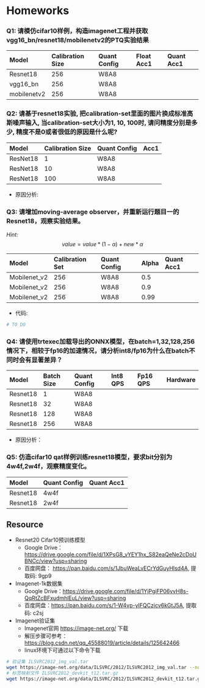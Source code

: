 # Homeworks
### Q1: 请模仿cifar10样例，构造imagenet工程并获取vgg16_bn/resnet18/mobilenetv2的PTQ实验结果

| Model | Calibration Size|Quant Config | Float Acc1 | Quant Acc1 |
| :-------- | :----------------- | :------  |:------------- | :---|
| Resnet18  | 256  |W8A8          |  | |
| vgg16_bn | 256  |W8A8          | ||
| mobilenetv2| 256 |W8A8      | ||

### Q2: 请基于resnet18实验, 把calibration-set里面的图片换成标准高斯噪声输入, 当calibration-set大小为1, 10, 100时, 请问精度分别是多少, 精度不是0或者很低的原因是什么呢?
| Model | Calibration Size | Quant Config | Acc1 |
| :------- | :------------         | :---------- |  :-------|
| ResNet18 | 1 | W8A8 |  |
| ResNet18 | 10 | W8A8 | |
| ResNet18 | 100 | W8A8 | |
- 原因分析: 

### Q3: 请增加moving-average observer，并重新运行题目一的Resnet18，观察实验结果。
*Hint:*
$$
value = value * (1 - \alpha) + new *\alpha
$$

| Model | Calibration Set|Quant Config |Alpha |Quant Acc1 |
| :-------- | :----------------- | :------  |:------------- |:--|
| Mobilenet_v2  | 256  |W8A8  | 0.5|      |
| Mobilenet_v2  | 256 | W8A8  | 0.9|      |
| Mobilenet_v2  | 256 | W8A8  | 0.99|    |
- 代码:
```python
# TO DO
```

### Q4: 请使用trtexec加载导出的ONNX模型，在batch=1,32,128,256情况下，相较于fp16的加速情况，请分析int8/fp16为什么在batch不同时会有显著差异？

| Model | Batch Size|Quant Config | Int8 QPS |Fp16 QPS | Hardware |
| :-------- | :----------------- | :------  |:------------- | :---|:-- |
| Resnet18  | 1 |W8A8          | | | |
| Resnet18 | 32 |W8A8          | | |  |
| Resnet18 | 128 |W8A8      |  | | |
| Resnet18 | 256 |W8A8      |  | | |

- 原因分析：

### Q5: 仿造cifar10 qat样例训练resnet18模型，要求bit分别为4w4f,2w4f，观察精度变化。

| Model |Quant Config| Quant Acc1 |
| :-------- | :----------------- | :------  |
| Resnet18  | 4w4f     |   |
| Resnet18  |2w4f      |   |

## Resource
- Resnet20 Cifar10预训练模型
  - Google Drive：https://drive.google.com/file/d/1XPsG8_vYEY1hx_S82eaQeNe2cDoUBNCc/view?usp=sharing
  - 百度网盘： https://pan.baidu.com/s/1JbuWeaLvECrYdGuyHlsd4A, 提取码: 9gp9
- Imagenet-1k数据集
  - Google Drive：https://drive.google.com/file/d/1YjPgiFP06vvH8s-QqRtZcBFxudmhlEuL/view?usp=sharing
  - 百度网盘：https://pan.baidu.com/s/1-W4vp-yIFQCzjcv6kGtJ5A, 提取码: c2sj
- Imagenet验证集
  - Imagenet官网 https://image-net.org/ 下载
  - 解压步骤可参考：https://blog.csdn.net/qq_45588019/article/details/125642466
  - linux环境下可通过以下命令下载
```bash
# 验证集 ILSVRC2012_img_val.tar
wget https://image-net.org/data/ILSVRC/2012/ILSVRC2012_img_val.tar --no-check-certificate
# 标签映射文件 ILSVRC2012_devkit_t12.tar.gz
wget https://image-net.org/data/ILSVRC/2012/ILSVRC2012_devkit_t12.tar.gz --no-check-certificate
```
